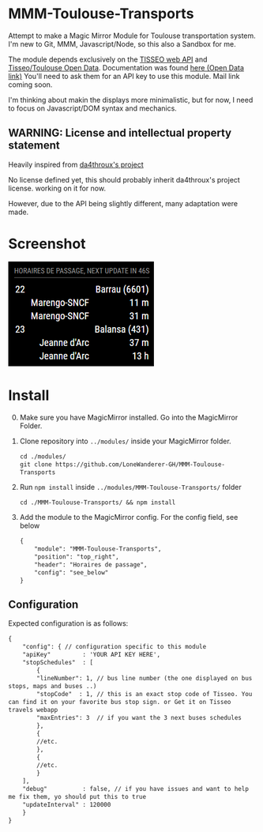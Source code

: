# MMM-Toulouse-Transports
Attempt to make a Magic Mirror Module for Toulouse transportation system.
I'm new to Git, MMM, Javascript/Node, so this also a Sandbox for me.

The module depends exclusively on the [TISSEO web API](https://data.toulouse-metropole.fr/explore/dataset/api-temps-reel-tisseo/) and [Tisseo/Toulouse Open Data](https://data.toulouse-metropole.fr/explore/dataset/tisseo-gtfs/).
Documentation was found [here (Open Data link)](https://data.toulouse-metropole.fr/explore/dataset/api-temps-reel-tisseo/table/)
You'll need to ask them for an API key to use this module. Mail link coming soon.

I'm thinking about makin the displays more minimalistic, but for now, I need to focus on Javascript/DOM syntax and mechanics.

## WARNING: License and intellectual property statement

Heavily inspired from [da4throux's project](https://github.com/da4throux/MMM-Paris-RATP-PG)

No license defined yet, this should probably inherit da4throux's project license.
working on it for now.

However, due to the API being slightly different, many adaptation were made.

# Screenshot
![screenshot](./bus_schedules.png)

# Install

0. Make sure you have MagicMirror installed. Go into the MagicMirror Folder.
1. Clone repository into `../modules/` inside your MagicMirror folder.
	```
	cd ./modules/
	git clone https://github.com/LoneWanderer-GH/MMM-Toulouse-Transports
	```

2. Run `npm install` inside `../modules/MMM-Toulouse-Transports/` folder
	```
	cd ./MMM-Toulouse-Transports/ && npm install
	```

3. Add the module to the MagicMirror config. For the config field, see below
	```
	{
		"module": "MMM-Toulouse-Transports",
		"position": "top_right",
		"header": "Horaires de passage",
		"config": "see_below"
	}
	```

## Configuration
Expected configuration is as follows:
```
{
	"config": { // configuration specific to this module
	"apiKey"         : 'YOUR API KEY HERE',
	"stopSchedules"  : [
	    {
		"lineNumber": 1, // bus line number (the one displayed on bus stops, maps and buses ..)
		"stopCode"  : 1, // this is an exact stop code of Tisseo. You can find it on your favorite bus stop sign. or Get it on Tisseo travels webapp
		"maxEntries": 3  // if you want the 3 next buses schedules
	    },
	    {
		//etc.
	    },
	    {
		//etc.
	    }
	],
	"debug"          : false, // if you have issues and want to help me fix them, yo should put this to true
	"updateInterval" : 120000
	}
}
```
